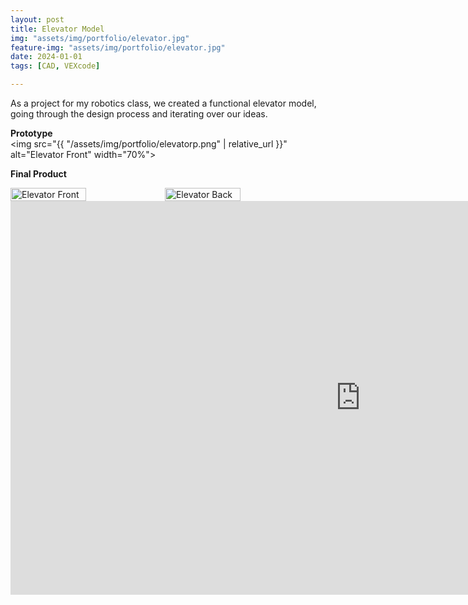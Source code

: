 ```yaml
---
layout: post
title: Elevator Model
img: "assets/img/portfolio/elevator.jpg"
feature-img: "assets/img/portfolio/elevator.jpg" 
date: 2024-01-01
tags: [CAD, VEXcode]

---
```

As a project for my robotics class, we created a functional elevator model, going through the design process and iterating over our ideas.

**Prototype**  
<img src="{{ "/assets/img/portfolio/elevatorp.png" | relative_url }}" alt="Elevator Front" width="70%">

**Final Product**  
<div style="display: flex;">
    <img src="{{ "/assets/img/portfolio/elevator.jpg" | relative_url }}" alt="Elevator Front" style="width: 49%;">
    <img src="{{ "/assets/img/portfolio/elevatorback.jpg" | relative_url }}" alt="Elevator Back" style="width: 49%;">
</div>

<iframe width="1120" height="630"
        src="https://www.youtube.com/embed/1K5FG4cNNhs?mute=1"
        title="YouTube video player"
        frameborder="0"
        allowfullscreen></iframe>
